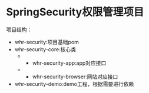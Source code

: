 # SpringSecurity权限管理项目
项目结构：
* whr-security:项目基础pom
* whr-security-core:核心类
    * * whr-security-app:app对应接口
    * * whr-security-browser:网站对应接口
* whr-security-demo:demo工程，根据需要进行依赖

